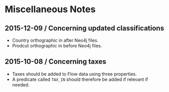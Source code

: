 # Miscellaneous Notes

## 2015-12-09 / Concerning updated classifications

* Country orthographic in after Neo4j files.
* Prodcut orthographic in before Neo4j files.

## 2015-10-08 / Concerning taxes

* Taxes should be added to Flow data using three properties.
* A predicate called `TAX_IN` should therefore be added if relevant if needed.
